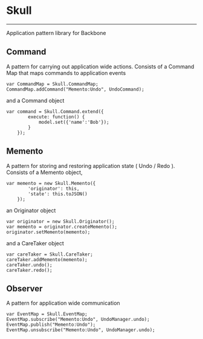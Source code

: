 Skull
=====
-----

Application pattern library for Backbone

Command
-------
A pattern for carrying out application wide actions.
Consists of a Command Map that maps commands to application events

    var CommandMap = Skull.CommandMap;
    CommandMap.addCommand("Memento:Undo", UndoCommand);

and a Command object

    var command = Skull.Command.extend({
            execute: function() {
                model.set({'name':'Bob'});
            }
        });

Memento
-------
A pattern for storing and restoring application state ( Undo / Redo ).
Consists of a Memento object,

    var memento = new Skull.Memento({
            'originator': this,
            'state': this.toJSON()
        });

an Originator object

    var originator = new Skull.Originator();
    var memento = originator.createMemento();
    originator.setMemento(memento);

and a CareTaker object

    var careTaker = Skull.CareTaker;
    careTaker.addMemento(memento);
    careTaker.undo();
    careTaker.redo();

Observer
--------
A pattern for application wide communication

    var EventMap = Skull.EventMap;
    EventMap.subscribe("Memento:Undo", UndoManager.undo);
    EventMap.publish("Memento:Undo");
    EventMap.unsubscribe("Memento:Undo", UndoManager.undo);





